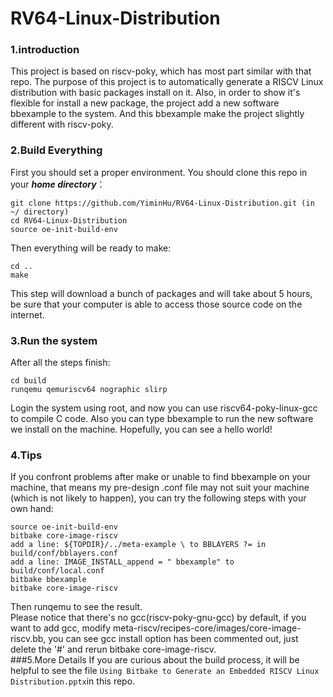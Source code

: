 # RV64-Linux-Distribution

### 1.introduction

This project is based on riscv-poky, which has most part similar with that repo. The purpose of this project is to automatically generate a RISCV Linux distribution with basic packages install on it. Also, in order to show it's flexible for install a new package, the project add a new software bbexample to the system. And this bbexample make the project slightly different with riscv-poky.



### 2.Build Everything



First you should set a proper environment. You should clone this repo in your ***home directory***：

```
git clone https://github.com/YiminHu/RV64-Linux-Distribution.git (in ~/ directory)
cd RV64-Linux-Distribution
source oe-init-build-env
```

Then everything will be ready to make:

```
cd ..
make
```

This step will download a bunch of packages and will take about 5 hours, be sure that your computer is able to access those source code on the internet.



### 3.Run the system

After all the steps finish:

```
cd build
runqemu qemuriscv64 nographic slirp
```

Login the system using root, and now you can use riscv64-poky-linux-gcc to compile C code. Also you can type bbexample to run the new software we install on the machine. Hopefully, you can see a hello world!



### 4.Tips

If you confront problems after make or unable to find bbexample on your machine, that means my pre-design .conf file may not suit your machine (which is not likely to happen), you can try the following steps with your own hand:

```
source oe-init-build-env
bitbake core-image-riscv
add a line: ${TOPDIR}/../meta-example \ to BBLAYERS ?= in build/conf/bblayers.conf
add a line: IMAGE_INSTALL_append = " bbexample" to build/conf/local.conf
bitbake bbexample
bitbake core-image-riscv
```  
Then runqemu to see the result.  
Please notice that there's no gcc(riscv-poky-gnu-gcc) by default, if you want to add gcc, modify meta-riscv/recipes-core/images/core-image-riscv.bb, you can see gcc install option has been commented out, just delete the '#' and rerun bitbake core-image-riscv.  
###5.More Details
If you are curious about the build process, it will be helpful to see the file ```Using Bitbake to Generate an Embedded RISCV Linux Distribution.pptx```in this repo.
